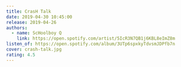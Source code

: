 ```yaml
---
title: CrasH Talk
date: 2019-04-30 10:45:00
release: 2019-04-26
authors:
  - name: ScHoolboy Q
    link: https://open.spotify.com/artist/5IcR3N7QB1j6KBL8eImZ8m
listen_of: https://open.spotify.com/album/3UTp6spxkyTdvsmJDPfb7n
cover: crash-talk.jpg
rating: 4.5
---
```

